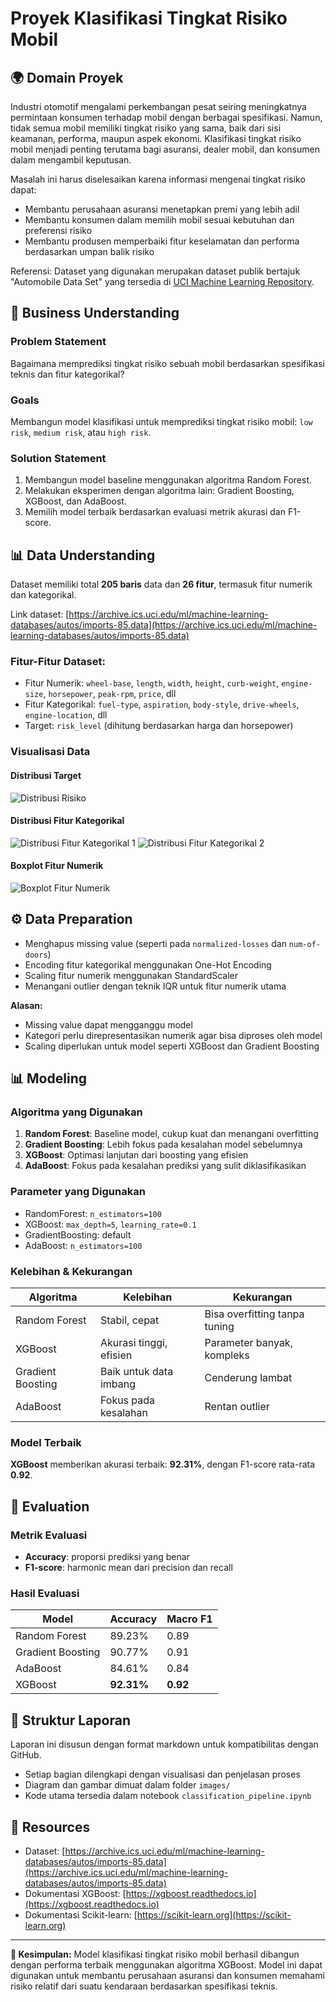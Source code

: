 # Proyek Klasifikasi Tingkat Risiko Mobil

## 🌍 Domain Proyek

Industri otomotif mengalami perkembangan pesat seiring meningkatnya permintaan konsumen terhadap mobil dengan berbagai spesifikasi. Namun, tidak semua mobil memiliki tingkat risiko yang sama, baik dari sisi keamanan, performa, maupun aspek ekonomi. Klasifikasi tingkat risiko mobil menjadi penting terutama bagi asuransi, dealer mobil, dan konsumen dalam mengambil keputusan.

Masalah ini harus diselesaikan karena informasi mengenai tingkat risiko dapat:

* Membantu perusahaan asuransi menetapkan premi yang lebih adil
* Membantu konsumen dalam memilih mobil sesuai kebutuhan dan preferensi risiko
* Membantu produsen memperbaiki fitur keselamatan dan performa berdasarkan umpan balik risiko

Referensi: Dataset yang digunakan merupakan dataset publik bertajuk "Automobile Data Set" yang tersedia di [UCI Machine Learning Repository](https://archive.ics.uci.edu/ml/datasets/Automobile).

## 🔧 Business Understanding

### Problem Statement

Bagaimana memprediksi tingkat risiko sebuah mobil berdasarkan spesifikasi teknis dan fitur kategorikal?

### Goals

Membangun model klasifikasi untuk memprediksi tingkat risiko mobil: `low risk`, `medium risk`, atau `high risk`.

### Solution Statement

1. Membangun model baseline menggunakan algoritma Random Forest.
2. Melakukan eksperimen dengan algoritma lain: Gradient Boosting, XGBoost, dan AdaBoost.
3. Memilih model terbaik berdasarkan evaluasi metrik akurasi dan F1-score.

## 📊 Data Understanding

Dataset memiliki total **205 baris** data dan **26 fitur**, termasuk fitur numerik dan kategorikal.

Link dataset: [https://archive.ics.uci.edu/ml/machine-learning-databases/autos/imports-85.data](https://archive.ics.uci.edu/ml/machine-learning-databases/autos/imports-85.data)

### Fitur-Fitur Dataset:

* Fitur Numerik: `wheel-base`, `length`, `width`, `height`, `curb-weight`, `engine-size`, `horsepower`, `peak-rpm`, `price`, dll
* Fitur Kategorikal: `fuel-type`, `aspiration`, `body-style`, `drive-wheels`, `engine-location`, dll
* Target: `risk_level` (dihitung berdasarkan harga dan horsepower)

### Visualisasi Data

#### Distribusi Target

![Distribusi Risiko](./images/distribusi_risk_level.png)

#### Distribusi Fitur Kategorikal

![Distribusi Fitur Kategorikal 1](./images/distribusi_fitur_kategorikal_1.png)
![Distribusi Fitur Kategorikal 2](./images/distribusi_fitur_kategorikal_2.png)

#### Boxplot Fitur Numerik

![Boxplot Fitur Numerik](./images/boxplot_fitur_numerik.png)

## ⚙️ Data Preparation

* Menghapus missing value (seperti pada `normalized-losses` dan `num-of-doors`)
* Encoding fitur kategorikal menggunakan One-Hot Encoding
* Scaling fitur numerik menggunakan StandardScaler
* Menangani outlier dengan teknik IQR untuk fitur numerik utama

**Alasan:**

* Missing value dapat mengganggu model
* Kategori perlu direpresentasikan numerik agar bisa diproses oleh model
* Scaling diperlukan untuk model seperti XGBoost dan Gradient Boosting

## 📊 Modeling

### Algoritma yang Digunakan

1. **Random Forest**: Baseline model, cukup kuat dan menangani overfitting
2. **Gradient Boosting**: Lebih fokus pada kesalahan model sebelumnya
3. **XGBoost**: Optimasi lanjutan dari boosting yang efisien
4. **AdaBoost**: Fokus pada kesalahan prediksi yang sulit diklasifikasikan

### Parameter yang Digunakan

* RandomForest: `n_estimators=100`
* XGBoost: `max_depth=5`, `learning_rate=0.1`
* GradientBoosting: default
* AdaBoost: `n_estimators=100`

### Kelebihan & Kekurangan

| Algoritma         | Kelebihan               | Kekurangan                    |
| ----------------- | ----------------------- | ----------------------------- |
| Random Forest     | Stabil, cepat           | Bisa overfitting tanpa tuning |
| XGBoost           | Akurasi tinggi, efisien | Parameter banyak, kompleks    |
| Gradient Boosting | Baik untuk data imbang  | Cenderung lambat              |
| AdaBoost          | Fokus pada kesalahan    | Rentan outlier                |

### Model Terbaik

**XGBoost** memberikan akurasi terbaik: **92.31%**, dengan F1-score rata-rata **0.92**.

## 🎯 Evaluation

### Metrik Evaluasi

* **Accuracy**: proporsi prediksi yang benar
* **F1-score**: harmonic mean dari precision dan recall

### Hasil Evaluasi

| Model             | Accuracy   | Macro F1 |
| ----------------- | ---------- | -------- |
| Random Forest     | 89.23%     | 0.89     |
| Gradient Boosting | 90.77%     | 0.91     |
| AdaBoost          | 84.61%     | 0.84     |
| XGBoost           | **92.31%** | **0.92** |

## 📄 Struktur Laporan

Laporan ini disusun dengan format markdown untuk kompatibilitas dengan GitHub.

* Setiap bagian dilengkapi dengan visualisasi dan penjelasan proses
* Diagram dan gambar dimuat dalam folder `images/`
* Kode utama tersedia dalam notebook `classification_pipeline.ipynb`

## 📆 Resources

* Dataset: [https://archive.ics.uci.edu/ml/machine-learning-databases/autos/imports-85.data](https://archive.ics.uci.edu/ml/machine-learning-databases/autos/imports-85.data)
* Dokumentasi XGBoost: [https://xgboost.readthedocs.io](https://xgboost.readthedocs.io)
* Dokumentasi Scikit-learn: [https://scikit-learn.org](https://scikit-learn.org)

---

**🚀 Kesimpulan:** Model klasifikasi tingkat risiko mobil berhasil dibangun dengan performa terbaik menggunakan algoritma XGBoost. Model ini dapat digunakan untuk membantu perusahaan asuransi dan konsumen memahami risiko relatif dari suatu kendaraan berdasarkan spesifikasi teknis.
